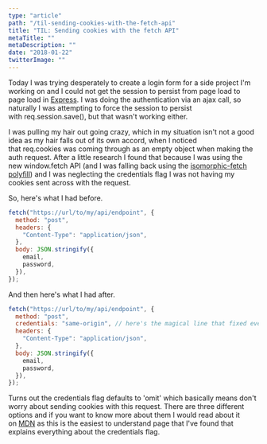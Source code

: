 ```yaml
---
type: "article"
path: "/til-sending-cookies-with-the-fetch-api"
title: "TIL: Sending cookies with the fetch API"
metaTitle: ""
metaDescription: ""
date: "2018-01-22"
twitterImage: ""
---
```


Today I was trying desperately to create a login form for a side project I'm working on and I could not get the session to persist from page load to page load in [Express](http://expressjs.com/). I was doing the authentication via an ajax call, so naturally I was attempting to force the session to persist with req.session.save(), but that wasn't working either.

I was pulling my hair out going crazy, which in my situation isn't not a good idea as my hair falls out of its own accord, when I noticed that req.cookies was coming through as an empty object when making the auth request. After a little research I found that because I was using the new window.fetch API (and I was falling back using the [isomorphic-fetch polyfill](https://www.npmjs.com/package/isomorphic-fetch)) and I was neglecting the credentials flag I was not having my cookies sent across with the request.

So, here's what I had before.

```js
fetch("https://url/to/my/api/endpoint", {
  method: "post",
  headers: {
    "Content-Type": "application/json",
  },
  body: JSON.stringify({
    email,
    password,
  }),
});
```

And then here's what I had after.

```js
fetch("https://url/to/my/api/endpoint", {
  method: "post",
  credentials: "same-origin", // here's the magical line that fixed everything
  headers: {
    "Content-Type": "application/json",
  },
  body: JSON.stringify({
    email,
    password,
  }),
});
```

Turns out the credentials flag defaults to 'omit' which basically means don't worry about sending cookies with this request. There are three different options and if you want to know more about them I would read about it on [MDN](https://developer.mozilla.org/en-US/docs/Web/API/Request/credentials) as this is the easiest to understand page that I've found that explains everything about the credentials flag.

